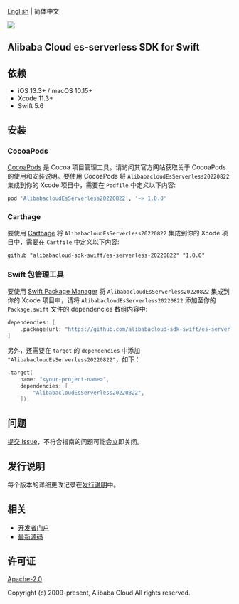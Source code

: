 [English](README.md) | 简体中文

![](https://aliyunsdk-pages.alicdn.com/icons/AlibabaCloud.svg)

## Alibaba Cloud es-serverless SDK for Swift

## 依赖

- iOS 13.3+ / macOS 10.15+
- Xcode 11.3+
- Swift 5.6

## 安装

### CocoaPods

[CocoaPods](https://cocoapods.org) 是 Cocoa 项目管理工具。请访问其官方网站获取关于 CocoaPods 的使用和安装说明。要使用 CocoaPods 将 `AlibabacloudEsServerless20220822` 集成到你的 Xcode 项目中，需要在 `Podfile` 中定义以下内容:

```ruby
pod 'AlibabacloudEsServerless20220822', '~> 1.0.0'
```

### Carthage

要使用 [Carthage](https://github.com/Carthage/Carthage) 将 `AlibabacloudEsServerless20220822` 集成到你的 Xcode 项目中，需要在 `Cartfile` 中定义以下内容:

```ogdl
github "alibabacloud-sdk-swift/es-serverless-20220822" "1.0.0"
```

### Swift 包管理工具

要使用 [Swift Package Manager](https://swift.org/package-manager/) 将 `AlibabacloudEsServerless20220822` 集成到你的 Xcode 项目中，请将 `AlibabacloudEsServerless20220822` 添加至你的 `Package.swift` 文件的 dependencies 数组内容中:

```swift
dependencies: [
    .package(url: "https://github.com/alibabacloud-sdk-swift/es-serverless-20220822.git", from: "1.0.0")
]
```

另外，还需要在 `target` 的 `dependencies` 中添加 `"AlibabacloudEsServerless20220822"`，如下：

```swift
.target(
    name: "<your-project-name>",
    dependencies: [
        "AlibabacloudEsServerless20220822",
    ]),
```

## 问题

[提交 Issue](https://github.com/alibabacloud-sdk-swift/es-serverless-20220822/issues/new)，不符合指南的问题可能会立即关闭。

## 发行说明

每个版本的详细更改记录在[发行说明](./ChangeLog.txt)中。

## 相关

* [开发者门户](https://next.api.aliyun.com/home)
* [最新源码](https://github.com/alibabacloud-sdk-swift/es-serverless-20220822)

## 许可证

[Apache-2.0](http://www.apache.org/licenses/LICENSE-2.0)

Copyright (c) 2009-present, Alibaba Cloud All rights reserved.
